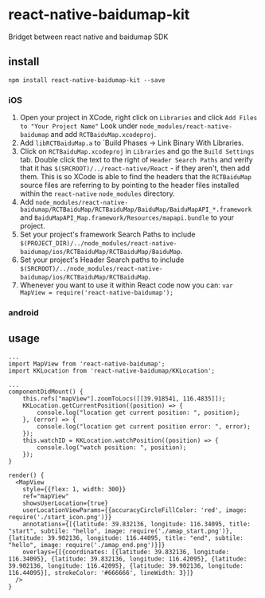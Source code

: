 # react-native-baidumap-kit
Bridget between react native and baidumap SDK

## install

`npm install react-native-baidumap-kit --save`

### iOS

1. Open your project in XCode, right click on `Libraries` and click `Add
   Files to "Your Project Name"` Look under `node_modules/react-native-baidumap` and add `RCTBaiduMap.xcodeproj`.
2. Add `libRCTBaiduMap.a` to `Build Phases -> Link Binary With Libraries.
3. Click on `RCTBaiduMap.xcodeproj` in `Libraries` and go the `Build
   Settings` tab. Double click the text to the right of `Header Search
   Paths` and verify that it has `$(SRCROOT)/../react-native/React` - if they
   aren't, then add them. This is so XCode is able to find the headers that
   the `RCTBaiduMap` source files are referring to by pointing to the
   header files installed within the `react-native` `node_modules`
   directory.
4. Add `node_modules/react-native-baidumap/RCTBaiduMap/RCTBaiduMap/BaiduMap/BaiduMapAPI_*.framework` and `BaiduMapAPI_Map.framework/Resources/mapapi.bundle` to your project.
5. Set your project's framework Search Paths to include `$(PROJECT_DIR)/../node_modules/react-native-baidumap/ios/RCTBaiduMap/RCTBaiduMap/BaiduMap`.
6. Set your project's Header Search paths to include `$(SRCROOT)/../node_modules/react-native-baidumap/ios/RCTBaiduMap/RCTBaiduMap`.
4. Whenever you want to use it within React code now you can: `var MapView =
   require('react-native-baidumap');`


### android

## usage

```
...
import MapView from 'react-native-baidumap';
import KKLocation from 'react-native-baidumap/KKLocation';

...
componentDidMount() {
    this.refs["mapView"].zoomToLocs([[39.918541, 116.4835]]);
    KKLocation.getCurrentPosition((position) => {
        console.log("location get current position: ", position);
    }, (error) => {
        console.log("location get current position error: ", error);
    });
    this.watchID = KKLocation.watchPosition((position) => {
        console.log("watch position: ", position);
    });
}

render() {
  <MapView
    style={{flex: 1, width: 300}}
    ref="mapView"
    showsUserLocation={true}
    userLocationViewParams={{accuracyCircleFillColor: 'red', image: require('./start_icon.png')}}
    annotations={[{latitude: 39.832136, longitude: 116.34095, title: "start", subtile: "hello", image: require('./amap_start.png')}, {latitude: 39.902136, longitude: 116.44095, title: "end", subtile: "hello", image: require('./amap_end.png')}]}
    overlays={[{coordinates: [{latitude: 39.832136, longitude: 116.34095}, {latitude: 39.832136, longitude: 116.42095}, {latitude: 39.902136, longitude: 116.42095}, {latitude: 39.902136, longitude: 116.44095}], strokeColor: '#666666', lineWidth: 3}]}
  />
}
